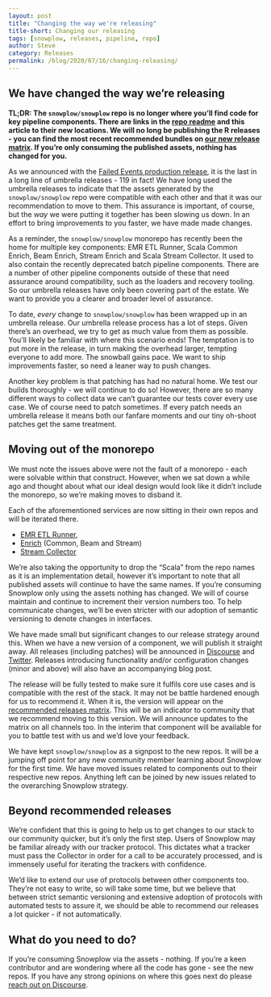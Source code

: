 ```yaml
---
layout: post
title: "Changing the way we're releasing"
title-short: Changing our releasing
tags: [snowplow, releases, pipeline, repo]
author: Steve
category: Releases
permalink: /blog/2020/07/16/changing-releasing/
---
```


## We have changed the way we’re releasing
**TL;DR: The `snowplow/snowplow` repo is no longer where you’ll find code for key pipeline components. There are links in the [repo readme][sp_repo] and this article to their new locations. We will no long be publishing the R releases - you can find the most recent recommended bundles on [our new release matrix][matrix]. If you’re only consuming the published assets, nothing has changed for you.**

As we announced with the [Failed Events production release][r119], it is the last in a long line of umbrella releases - 119 in fact! We have long used the umbrella releases to indicate that the assets generated by the `snowplow/snowplow` repo were compatible with each other and that it was our recommendation to move to them. This assurance is important, of course, but the _way_ we were putting it together has been slowing us down. In an effort to bring improvements to you faster, we have made made changes.

As a reminder, the `snowplow/snowplow` monorepo has recently been the home for multiple key components: EMR ETL Runner, Scala Common Enrich, Beam Enrich, Stream Enrich and Scala Stream Collector. It used to also contain the recently deprecated batch pipeline components. There are a number of other pipeline components outside of these that need assurance around compatibility, such as the loaders and recovery tooling. So our umbrella releases have only been covering part of the estate. We want to provide you a clearer and broader level of assurance.

To date, _every_ change to `snowplow/snowplow` has been wrapped up in an umbrella release. Our umbrella release process has a lot of steps. Given there’s an overhead, we try to get as much value from them as possible. You’ll likely be familiar with where this scenario ends! The temptation is to put more in the release, in turn making the overhead larger, tempting everyone to add more. The snowball gains pace. We want to ship improvements faster, so need a leaner way to push changes.

Another key problem is that patching has had no natural home. We test our builds thoroughly - we will continue to do so! However, there are so many different ways to collect data we can’t guarantee our tests cover every use case. We of course need to patch sometimes. If every patch needs an umbrella release it means both our fanfare moments and our tiny oh-shoot patches get the same treatment.

## Moving out of the monorepo
We must note the issues above were not the fault of a monorepo - each were solvable within that construct. However, when we sat down a while ago and thought about what our ideal design would look like it didn’t include the monorepo, so we’re making moves to disband it.

Each of the aforementioned services are now sitting in their own repos and will be iterated there.
* [EMR ETL Runner][emr_repo],
* [Enrich][enr_repo] (Common, Beam and Stream)
* [Stream Collector][stc_repo]

We’re also taking the opportunity to drop the “Scala” from the repo names as it is an implementation detail, however it’s important to note that all published assets will continue to have the same names. If you’re consuming Snowplow only using the assets nothing has changed. We will of course maintain and continue to increment their version numbers too. To help communicate changes, we’ll be even stricter with our adoption of semantic versioning to denote changes in interfaces.

We have made small but significant changes to our release strategy around this. When we have a new version of a component, we will publish it straight away. All releases (including patches) will be announced in [Discourse][discourse] and [Twitter][twitter]. Releases introducing functionality and/or configuration changes (minor and above) will also have an accompanying blog post.

The release will be fully tested to make sure it fulfils core use cases and is compatible with the rest of the stack. It may not be battle hardened enough for us to recommend it. When it is, the version will appear on the [recommended releases matrix][matrix]. This will be an indicator to community that we recommend moving to this version. We will announce updates to the matrix on all channels too. In the interim that component will be available for you to battle test with us and we’d love your feedback.

We have kept `snowplow/snowplow` as a signpost to the new repos. It will be a jumping off point for any new community member learning about Snowplow for the first time. We have moved issues related to components out to their respective new repos. Anything left can be joined by new issues related to the overarching Snowplow strategy.

## Beyond recommended releases
We’re confident that this is going to help us to get changes to our stack to our community quicker, but it’s only the first step. Users of Snowplow may be familiar already with our tracker protocol. This dictates what a tracker must pass the Collector in order for a call to be accurately processed, and is immensely useful for iterating the trackers with confidence.

We’d like to extend our use of protocols between other components too. They’re not easy to write, so will take some time, but we believe that between strict semantic versioning and extensive adoption of protocols with automated tests to assure it, we should be able to recommend our releases a lot quicker - if not automatically.

## What do you need to do?
If you’re consuming Snowplow via the assets - nothing. If you’re a keen contributor and are wondering where all the code has gone - see the new repos. If you have any strong opinions on where this goes next do please [reach out on Discourse][discourse].

[r119]: https://snowplowanalytics.com/blog/2020/05/12/snowplow-release-r119/
[discourse]: https://discourse.snowplowanalytics.com/
[discourse_releases]: https://snowplowanalytics.com/blog/releases/
[twitter]: https://twitter.com/snowplowlabs
[matrix]: https://docs.snowplowanalytics.com/docs/open-source-components-and-applications/version-compatibility-matrix/
[sp_repo]: https://github.com/snowplow/snowplow
[emr_repo]: https://github.com/snowplow/emr-etl-runner
[enr_repo]: https://github.com/snowplow/enrich
[stc_repo]:https://github.com/snowplow/stream-collector
